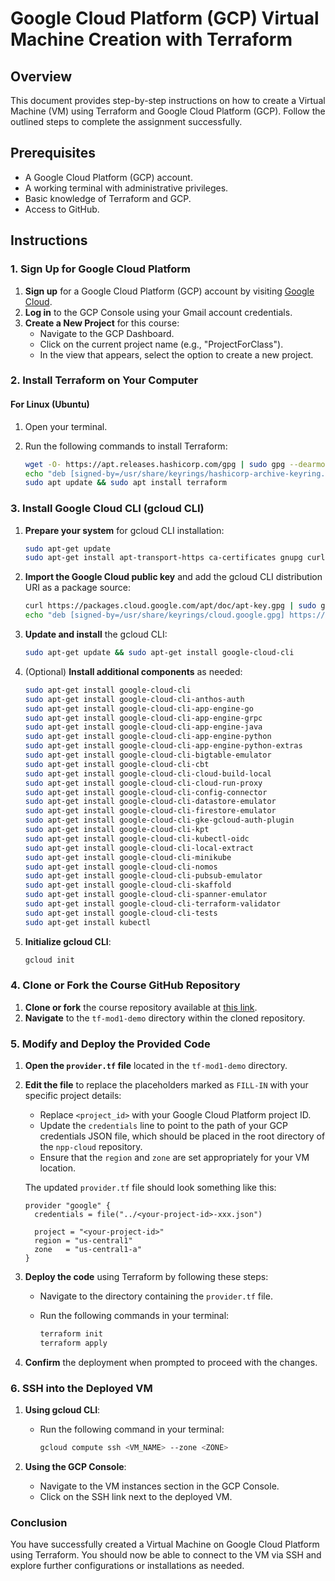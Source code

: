 # Google Cloud Platform (GCP) Virtual Machine Creation with Terraform

## Overview

This document provides step-by-step instructions on how to create a Virtual Machine (VM) using Terraform and Google Cloud Platform (GCP). Follow the outlined steps to complete the assignment successfully.

## Prerequisites

- A Google Cloud Platform (GCP) account.
- A working terminal with administrative privileges.
- Basic knowledge of Terraform and GCP.
- Access to GitHub.

## Instructions

### 1. Sign Up for Google Cloud Platform

1. **Sign up** for a Google Cloud Platform (GCP) account by visiting [Google Cloud](https://cloud.google.com/).
2. **Log in** to the GCP Console using your Gmail account credentials.
3. **Create a New Project** for this course:
   - Navigate to the GCP Dashboard.
   - Click on the current project name (e.g., "ProjectForClass").
   - In the view that appears, select the option to create a new project.

### 2. Install Terraform on Your Computer

#### For Linux (Ubuntu)
1. Open your terminal.
2. Run the following commands to install Terraform:

   ```bash
   wget -O- https://apt.releases.hashicorp.com/gpg | sudo gpg --dearmor -o /usr/share/keyrings/hashicorp-archive-keyring.gpg
   echo "deb [signed-by=/usr/share/keyrings/hashicorp-archive-keyring.gpg] https://apt.releases.hashicorp.com $(lsb_release -cs) main" | sudo tee /etc/apt/sources.list.d/hashicorp.list
   sudo apt update && sudo apt install terraform
   ```

### 3. Install Google Cloud CLI (gcloud CLI)

1. **Prepare your system** for gcloud CLI installation:

   ```bash
   sudo apt-get update
   sudo apt-get install apt-transport-https ca-certificates gnupg curl
   ```

2. **Import the Google Cloud public key** and add the gcloud CLI distribution URI as a package source:

   ```bash
   curl https://packages.cloud.google.com/apt/doc/apt-key.gpg | sudo gpg --dearmor -o /usr/share/keyrings/cloud.google.gpg
   echo "deb [signed-by=/usr/share/keyrings/cloud.google.gpg] https://packages.cloud.google.com/apt cloud-sdk main" | sudo tee -a /etc/apt/sources.list.d/google-cloud-sdk.list
   ```

3. **Update and install** the gcloud CLI:

   ```bash
   sudo apt-get update && sudo apt-get install google-cloud-cli
   ```

4. (Optional) **Install additional components** as needed:

   ```bash
   sudo apt-get install google-cloud-cli
   sudo apt-get install google-cloud-cli-anthos-auth
   sudo apt-get install google-cloud-cli-app-engine-go
   sudo apt-get install google-cloud-cli-app-engine-grpc
   sudo apt-get install google-cloud-cli-app-engine-java
   sudo apt-get install google-cloud-cli-app-engine-python
   sudo apt-get install google-cloud-cli-app-engine-python-extras
   sudo apt-get install google-cloud-cli-bigtable-emulator
   sudo apt-get install google-cloud-cli-cbt
   sudo apt-get install google-cloud-cli-cloud-build-local
   sudo apt-get install google-cloud-cli-cloud-run-proxy
   sudo apt-get install google-cloud-cli-config-connector
   sudo apt-get install google-cloud-cli-datastore-emulator
   sudo apt-get install google-cloud-cli-firestore-emulator
   sudo apt-get install google-cloud-cli-gke-gcloud-auth-plugin
   sudo apt-get install google-cloud-cli-kpt
   sudo apt-get install google-cloud-cli-kubectl-oidc
   sudo apt-get install google-cloud-cli-local-extract
   sudo apt-get install google-cloud-cli-minikube
   sudo apt-get install google-cloud-cli-nomos
   sudo apt-get install google-cloud-cli-pubsub-emulator
   sudo apt-get install google-cloud-cli-skaffold
   sudo apt-get install google-cloud-cli-spanner-emulator
   sudo apt-get install google-cloud-cli-terraform-validator
   sudo apt-get install google-cloud-cli-tests
   sudo apt-get install kubectl
   ```

5. **Initialize gcloud CLI**:

   ```bash
   gcloud init
   ```

### 4. Clone or Fork the Course GitHub Repository

1. **Clone or fork** the course repository available at [this link](https://github.com/eric-keller/npp-cloud).
2. **Navigate** to the `tf-mod1-demo` directory within the cloned repository.

### 5. Modify and Deploy the Provided Code

1. **Open the `provider.tf` file** located in the `tf-mod1-demo` directory.
2. **Edit the file** to replace the placeholders marked as `FILL-IN` with your specific project details:
   - Replace `<project_id>` with your Google Cloud Platform project ID.
   - Update the `credentials` line to point to the path of your GCP credentials JSON file, which should be placed in the root directory of the `npp-cloud` repository.
   - Ensure that the `region` and `zone` are set appropriately for your VM location.

   The updated `provider.tf` file should look something like this:

   ```hcl
   provider "google" {
     credentials = file("../<your-project-id>-xxx.json")

     project = "<your-project-id>"
     region = "us-central1"
     zone   = "us-central1-a"
   }
   ```

3. **Deploy the code** using Terraform by following these steps:
   - Navigate to the directory containing the `provider.tf` file.
   - Run the following commands in your terminal:

     ```bash
     terraform init
     terraform apply
     ```

4. **Confirm** the deployment when prompted to proceed with the changes.

### 6. SSH into the Deployed VM

1. **Using gcloud CLI**:
   - Run the following command in your terminal:

     ```bash
     gcloud compute ssh <VM_NAME> --zone <ZONE>
     ```

2. **Using the GCP Console**:
   - Navigate to the VM instances section in the GCP Console.
   - Click on the SSH link next to the deployed VM.

### Conclusion

You have successfully created a Virtual Machine on Google Cloud Platform using Terraform. You should now be able to connect to the VM via SSH and explore further configurations or installations as needed.